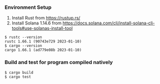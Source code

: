 ### Environment Setup

1. Install Rust from https://rustup.rs/
2. Install Solana 1.14.6 from https://docs.solana.com/cli/install-solana-cli-tools#use-solanas-install-tool

```
$ rustc --version
rustc 1.66.1 (90743e729 2023-01-10) 
$ cargo --version
cargo 1.66.1 (ad779e08b 2023-01-10)  
```

### Build and test for program compiled natively

```
$ cargo build
$ cargo test
```
